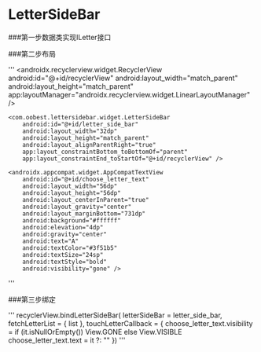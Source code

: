 # LetterSideBar

###第一步数据类实现ILetter接口

###第二步布局

'''
 <androidx.recyclerview.widget.RecyclerView
        android:id="@+id/recyclerView"
        android:layout_width="match_parent"
        android:layout_height="match_parent"
        app:layoutManager="androidx.recyclerview.widget.LinearLayoutManager" />

    <com.oobest.lettersidebar.widget.LetterSideBar
        android:id="@+id/letter_side_bar"
        android:layout_width="32dp"
        android:layout_height="match_parent"
        android:layout_alignParentRight="true"
        app:layout_constraintBottom_toBottomOf="parent"
        app:layout_constraintEnd_toStartOf="@+id/recyclerView" />

    <androidx.appcompat.widget.AppCompatTextView
        android:id="@+id/choose_letter_text"
        android:layout_width="56dp"
        android:layout_height="56dp"
        android:layout_centerInParent="true"
        android:layout_gravity="center"
        android:layout_marginBottom="731dp"
        android:background="#ffffff"
        android:elevation="4dp"
        android:gravity="center"
        android:text="A"
        android:textColor="#3f51b5"
        android:textSize="24sp"
        android:textStyle="bold"
        android:visibility="gone" />
'''

###第三步绑定

'''
  recyclerView.bindLetterSideBar(
            letterSideBar = letter_side_bar,
            fetchLetterList = { list },
            touchLetterCallback = {
                choose_letter_text.visibility = if (it.isNullOrEmpty()) View.GONE else View.VISIBLE
                choose_letter_text.text = it ?: ""
            })
'''

